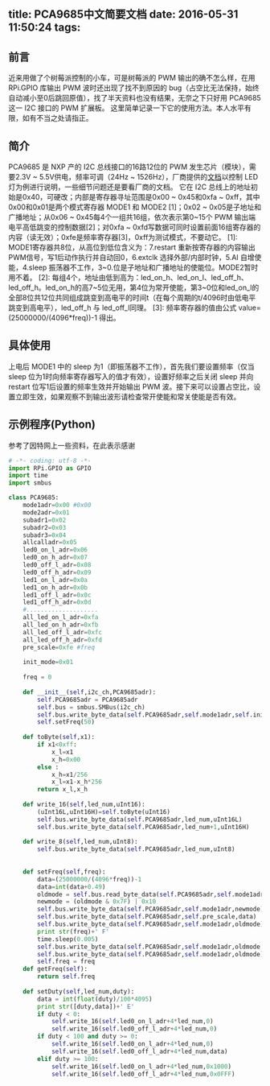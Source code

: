 title: PCA9685中文简要文档
date: 2016-05-31 11:50:24
tags:
---
## 前言
近来用做了个树莓派控制的小车，可是树莓派的 PWM 输出的确不怎么样，在用 RPi.GPIO 库输出 PWM 波时还出现了找不到原因的 bug（占空比无法保持，始终自动减小至0后跳回原值），找了半天资料也没有结果，无奈之下只好用 PCA9685 这一 I2C 接口的 PWM 扩展板。
这里简单记录一下它的使用方法。本人水平有限，如有不当之处请指正。
## 简介
PCA9685 是 NXP 产的 I2C 总线接口的16路12位的 PWM 发生芯片（模块），需要2.3V ~ 5.5V供电，频率可调（24Hz ~ 1526Hz），厂商提供的[文档](https://cdn-shop.adafruit.com/datasheets/PCA9685.pdf)以控制 LED 灯为例进行说明，一些细节问题还是要看厂商的文档。
它在 I2C 总线上的地址初始是0x40，可硬改；内部是寄存器寻址范围是0x00 ~ 0x45和0xfa ~ 0xff，其中0x00和0x01是两个模式寄存器 MODE1 和 MODE2 [1]；0x02 ~ 0x05是子地址和广播地址；从0x06 ~ 0x45每4个一组共16组，依次表示第0~15个 PWM 输出端电平高低跳变的控制数据[2]；对0xfa ~ 0xfd写数据可同时设置前面16组寄存器的内容（读无效）；0xfe是频率寄存器[3]，0xff为测试模式，不要动它。
[1]: MODE1寄存器共8位，从高位到低位含义为：7.restart 重新按寄存器的内容输出PWM信号，写1后动作执行并自动回0，6.extclk 选择外部/内部时钟，5.AI 自增使能，4.sleep 振荡器不工作，3~0.位是子地址和广播地址的使能位。MODE2暂时用不着。
[2]: 每组4个，地址由低到高为：led_on_h、led_on_l、led_off_h、led_off_h。led_on_h的高7~5位无用，第4位为常开使能，第3~0位和led_on_l的全部8位共12位共同组成跳变到高电平的时间t（在每个周期的t/4096时由低电平跳变到高电平），led_off_h 与 led_off_l同理。
[3]: 频率寄存器的值由公式 value=(25000000/(4096*freq))-1 得出。
## 具体使用
上电后 MODE1 中的 sleep 为1（即振荡器不工作），首先我们要设置频率（仅当 sleep 位为1时向频率寄存器写入的值才有效），设置好频率之后关闭 sleep 并向 restart 位写1后设置的频率生效并开始输出 PWM 波。接下来可以设置占空比，设置立即生效，如果观察不到输出波形请检查常开使能和常关使能是否有效。
## 示例程序(Python)
参考了因特网上一些资料，在此表示感谢
```python
# -*- coding: utf-8 -*-  
import RPi.GPIO as GPIO  
import time
import smbus

class PCA9685:
    mode1adr=0x00 #0x00
    mode2adr=0x01
    subadr1=0x02
    subadr2=0x03
    subadr3=0x04
    allcalladr=0x05
    led0_on_l_adr=0x06
    led0_on_h_adr=0x07
    led0_off_l_adr=0x08
    led0_off_h_adr=0x09
    led1_on_l_adr=0x0a
    led1_on_h_adr=0x0b
    led1_off_l_adr=0x0c
    led1_off_h_adr=0x0d
    #....................
    all_led_on_l_adr=0xfa
    all_led_on_h_adr=0xfb
    all_led_off_l_adr=0xfc
    all_led_off_h_adr=0xfd
    pre_scale=0xfe #freq
    
    init_mode=0x01
    
    freq = 0
    
    def __init__(self,i2c_ch,PCA9685adr):
        self.PCA9685adr = PCA9685adr
        self.bus = smbus.SMBus(i2c_ch)
        self.bus.write_byte_data(self.PCA9685adr,self.mode1adr,self.init_mode)
        self.setFreq(50)
        
    def toByte(self,x1):
        if x1<0xff:
            x_l=x1
            x_h=0x00
        else :
            x_h=x1/256
            x_l=x1-x_h*256
        return x_l,x_h
        
    def write_16(self,led_num,uInt16):
        (uInt16L,uInt16H)=self.toByte(uInt16)
        self.bus.write_byte_data(self.PCA9685adr,led_num,uInt16L)
        self.bus.write_byte_data(self.PCA9685adr,led_num+1,uInt16H)
        
    def write_8(self,led_num,uInt8):
        self.bus.write_byte_data(self.PCA9685adr,led_num,uInt8)
        
        
    def setFreq(self,freq):
        data=(25000000/(4096*freq))-1
        data=int(data+0.49)
        oldmode = self.bus.read_byte_data(self.PCA9685adr,self.mode1adr)
        newmode = (oldmode & 0x7F) | 0x10
        self.bus.write_byte_data(self.PCA9685adr,self.mode1adr,newmode)
        self.bus.write_byte_data(self.PCA9685adr,self.pre_scale,data)
        self.bus.write_byte_data(self.PCA9685adr,self.mode1adr,oldmode)
        print str(freq)+' F'
        time.sleep(0.005)
        self.bus.write_byte_data(self.PCA9685adr,self.mode1adr,oldmode|0xa1)
        self.bus.write_byte_data(self.PCA9685adr,self.mode1adr,oldmode)
        self.freq = freq
    def getFreq(self):
        return self.freq
    
    def setDuty(self,led_num,duty):
        data = int(float(duty)/100*4095)
        print str([duty,data])+' E'
        if duty < 0:
            self.write_16(self.led0_on_l_adr+4*led_num,0)
            self.write_16(self.led0_off_l_adr+4*led_num,0)
        if duty < 100 and duty >= 0:
            self.write_16(self.led0_on_l_adr+4*led_num,0)
            self.write_16(self.led0_off_l_adr+4*led_num,data)
        elif duty >= 100:
            self.write_16(self.led0_on_l_adr+4*led_num,0x1000)
            self.write_16(self.led0_off_l_adr+4*led_num,0x0FFF)

```

